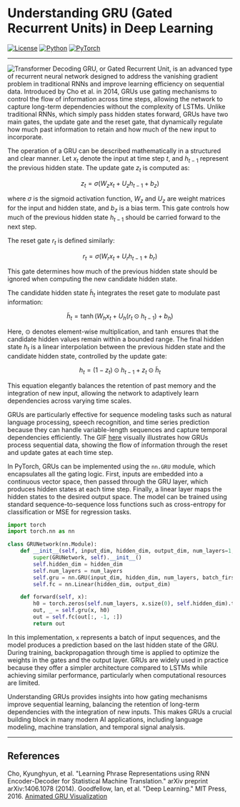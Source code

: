 # Understanding GRU (Gated Recurrent Units) in Deep Learning

[![License](https://img.shields.io/badge/License-Apache_2.0-blue.svg)](https://opensource.org/licenses/Apache-2.0) [![Python](https://img.shields.io/badge/Python-3.8+-3776AB.svg?logo=python\&logoColor=white)](https://www.python.org/) [![PyTorch](https://img.shields.io/badge/PyTorch-2.1.0-EE4C2C.svg)](https://pytorch.org/)

---

![Transformer Decoding](https://jalammar.github.io/images/t/transformer_decoding_2.gif)
GRU, or Gated Recurrent Unit, is an advanced type of recurrent neural network designed to address the vanishing gradient problem in traditional RNNs and improve learning efficiency on sequential data. Introduced by Cho et al. in 2014, GRUs use gating mechanisms to control the flow of information across time steps, allowing the network to capture long-term dependencies without the complexity of LSTMs. Unlike traditional RNNs, which simply pass hidden states forward, GRUs have two main gates, the update gate and the reset gate, that dynamically regulate how much past information to retain and how much of the new input to incorporate.

The operation of a GRU can be described mathematically in a structured and clear manner. Let $x_t$ denote the input at time step $t$, and $h_{t-1}$ represent the previous hidden state. The update gate $z_t$ is computed as:

$$
z_t = \sigma(W_z x_t + U_z h_{t-1} + b_z)
$$

where $\sigma$ is the sigmoid activation function, $W_z$ and $U_z$ are weight matrices for the input and hidden state, and $b_z$ is a bias term. This gate controls how much of the previous hidden state $h_{t-1}$ should be carried forward to the next step.

The reset gate $r_t$ is defined similarly:

$$
r_t = \sigma(W_r x_t + U_r h_{t-1} + b_r)
$$

This gate determines how much of the previous hidden state should be ignored when computing the new candidate hidden state.

The candidate hidden state $\tilde{h}_t$ integrates the reset gate to modulate past information:

$$
\tilde{h}_t = \tanh(W_h x_t + U_h (r_t \odot h_{t-1}) + b_h)
$$

Here, $\odot$ denotes element-wise multiplication, and $\tanh$ ensures that the candidate hidden values remain within a bounded range. The final hidden state $h_t$ is a linear interpolation between the previous hidden state and the candidate hidden state, controlled by the update gate:

$$
h_t = (1 - z_t) \odot h_{t-1} + z_t \odot \tilde{h}_t
$$

This equation elegantly balances the retention of past memory and the integration of new input, allowing the network to adaptively learn dependencies across varying time scales.

GRUs are particularly effective for sequence modeling tasks such as natural language processing, speech recognition, and time series prediction because they can handle variable-length sequences and capture temporal dependencies efficiently. The GIF [here](https://miro.medium.com/v2/1*goJVQs-p9kgLODFNyhl9zA.gif) visually illustrates how GRUs process sequential data, showing the flow of information through the reset and update gates at each time step.

In PyTorch, GRUs can be implemented using the `nn.GRU` module, which encapsulates all the gating logic. First, inputs are embedded into a continuous vector space, then passed through the GRU layer, which produces hidden states at each time step. Finally, a linear layer maps the hidden states to the desired output space. The model can be trained using standard sequence-to-sequence loss functions such as cross-entropy for classification or MSE for regression tasks.

```python
import torch
import torch.nn as nn

class GRUNetwork(nn.Module):
    def __init__(self, input_dim, hidden_dim, output_dim, num_layers=1, dropout=0.1):
        super(GRUNetwork, self).__init__()
        self.hidden_dim = hidden_dim
        self.num_layers = num_layers
        self.gru = nn.GRU(input_dim, hidden_dim, num_layers, batch_first=True, dropout=dropout)
        self.fc = nn.Linear(hidden_dim, output_dim)

    def forward(self, x):
        h0 = torch.zeros(self.num_layers, x.size(0), self.hidden_dim).to(x.device)
        out, _ = self.gru(x, h0)
        out = self.fc(out[:, -1, :])
        return out
```

In this implementation, `x` represents a batch of input sequences, and the model produces a prediction based on the last hidden state of the GRU. During training, backpropagation through time is applied to optimize the weights in the gates and the output layer. GRUs are widely used in practice because they offer a simpler architecture compared to LSTMs while achieving similar performance, particularly when computational resources are limited.

Understanding GRUs provides insights into how gating mechanisms improve sequential learning, balancing the retention of long-term dependencies with the integration of new inputs. This makes GRUs a crucial building block in many modern AI applications, including language modeling, machine translation, and temporal signal analysis.

---

## References

Cho, Kyunghyun, et al. "Learning Phrase Representations using RNN Encoder-Decoder for Statistical Machine Translation." arXiv preprint arXiv:1406.1078 (2014).
Goodfellow, Ian, et al. "Deep Learning." MIT Press, 2016.
[Animated GRU Visualization](https://miro.medium.com/v2/1*goJVQs-p9kgLODFNyhl9zA.gif)
